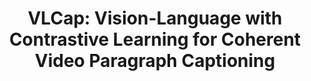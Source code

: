 ---
title: 'VLCap: Vision-Language with Contrastive Learning for Coherent Video Paragraph Captioning'

# Authors
# If you created a profile for a user (e.g. the default `admin` user), write the username (folder name) here
# and it will be replaced with their full name and linked to their profile.
authors:
  - Kashu Yamazaki
  - Sang Truong
  - Khoa Vo
  - Michael Kidd
  - Chase Rainwater
  - Khoa Luu
  - Ngan Le

# Schedule page publish date (NOT publication's date).
publishDate: '2022-10-16T00:00:00Z'

publication: ICIP (2022)


abstract: ''

# Summary. An optional shortened abstract.
summary: ''

# Display this page in the Featured widget?
featured: false

# Custom links (uncomment lines below)
# links:
# - name: Custom Link
#   url: http://example.org

url_pdf: 'https://ieeexplore.ieee.org/document/9897766'
url_openreview: ''
url_preprint: 'VLCap: Vision-Language with Contrastive Learning for Coherent Video Paragraph Captioning'
url_code: 'https://github.com/UARK-AICV/VLCAP'
url_poster: ''
url_project: ''
url_slides: ''

# Featured image
# To use, add an image named `featured.jpg/png` to your page's folder.
image: 
  focal_point: ''
  preview_only: false

# Associated Projects (optional).
#   Associate this publication with one or more of your projects.
#   Simply enter your project's folder or file name without extension.
#   E.g. `internal-project` references `content/project/internal-project/index.md`.
#   Otherwise, set `projects: []`.
projects:
  - example

# Slides (optional).
#   Associate this publication with Markdown slides.
#   Simply enter your slide deck's filename without extension.
#   E.g. `slides: "example"` references `content/slides/example/index.md`.
#   Otherwise, set `slides: ""`.
slides: example
---
